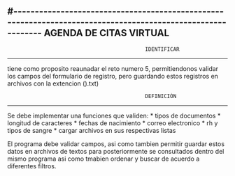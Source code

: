 #------------------------------------------------------------------------------------------------------------
                                        AGENDA DE CITAS VIRTUAL
------------------------------------------------------------------------------------------------------------

                                                IDENTIFICAR
------------------------------------------------------------------------------------------------------------
tiene como proposito reaunadar el reto numero 5, permitiendonos validar los campos del formulario de registro,
pero guardando estos registros en archivos con la extencion ().txt) 

                                                DEFINICIÓN
------------------------------------------------------------------------------------------------------------
Se debe implementar una funciones que validen:
    * tipos de documentos
    * longitud de caracteres
    * fechas de nacimiento
    * correo electronico
    * rh y tipos de sangre
    * cargar archivos en sus respectivas listas

El programa debe validar campos, asi como tambien permitir guardar estos datos en archivos de textos
para posteriormente se consultados dentro del mismo programa asi como tmabien ordenar y buscar de acuerdo 
a diferentes filtros.


